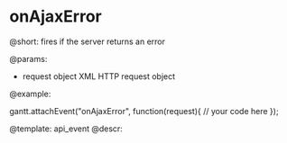onAjaxError
=============

@short:
	fires if the server returns an error

@params:

- request		object 			XML HTTP request object

@example:

gantt.attachEvent("onAjaxError", function(request){
    // your code here
});

@template:	api_event
@descr:

